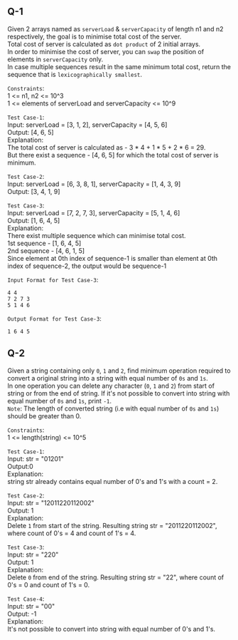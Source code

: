 ## Q-1

Given 2 arrays named as `serverLoad` & `serverCapacity` of length n1 and n2 respectively, the goal is to minimise total cost of the server.
<br>
Total cost of server is calculated as `dot product` of 2 initial arrays.
<br>
In order to minimise the cost of server, you can `swap` the position of elements in `serverCapacity` only. 
<br>
In case multiple sequences result in the same minimum total cost, return the sequence
that is `lexicographically smallest`.

`Constraints`: <br>
1 <= n1, n2 <= 10^3 <br>
1 <= elements of serverLoad and serverCapacity <= 10^9

`Test Case-1`: <br>
Input: serverLoad = [3, 1, 2], serverCapacity = [4, 5, 6] <br> Output: [4, 6, 5] <br>
Explanation:<br>The total cost of server is calculated as - 3 * 4 + 1 * 5 + 2 * 6 = 29. <br>But there exist a sequence - [4, 6, 5] for which the total cost of server is minimum.  

`Test Case-2`: <br>
Input: serverLoad = [6, 3, 8, 1], serverCapacity = [1, 4, 3, 9] <br> Output: [3, 4, 1, 9] <br>

`Test Case-3`: <br>
Input: serverLoad = [7, 2, 7, 3], serverCapacity = [5, 1, 4, 6] <br> Output: [1, 6, 4, 5] <br>
Explanation:<br> There exist multiple sequence which can minimise total cost.  <br> 1st sequence - [1, 6, 4, 5] <br> 2nd sequence - [4, 6, 1, 5] <br> Since element at 0th index of sequence-1 is smaller than element at 0th index of sequence-2, the output would be sequence-1  

`Input Format for Test Case-3`: <br>
```
4 4 
7 2 7 3
5 1 4 6
```
`Output Format for Test Case-3`: <br>
```
1 6 4 5
```
## Q-2

Given a string containing only `0`, `1` and `2`, find minimum operation required to convert a original string into a string with equal number of `0s` and `1s`. 
<br>
In one operation you can delete any character (`0`, `1` and `2`) from start of string or from the end of string.
If it's not possible to convert into string with equal number of `0s` and `1s`, print `-1`.
<br>
`Note`: The length of converted string (i.e with equal number of `0s` and `1s`) should be greater than 0. 

`Constraints`: <br>
1 <= length(string) <= 10^5

`Test Case-1`: <br>
Input: str = "01201" <br> Output:0  <br>
Explanation:<br> string str already contains equal number of 0's and 1's with a count = 2. 

`Test Case-2`: <br>
Input: str = "12011220112002" <br> Output: 1 <br>
Explanation:<br> Delete `1` from start of the string. Resulting string str = "2011220112002", where count of 0's = 4 and count of 1's = 4.

`Test Case-3`: <br>
Input: str = "220" <br> Output: 1<br>
Explanation:<br> Delete `0` from end of the string. Resulting string str = "22", where count of 0's = 0 and count of 1's = 0.

`Test Case-4`: <br>
Input: str = "00" <br> Output: -1<br>
Explanation:<br> It's not possible to convert into string with equal number of 0's and 1's.
